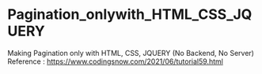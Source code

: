 # Pagination_onlywith_HTML_CSS_JQUERY  
Making Pagination only with HTML, CSS, JQUERY (No Backend, No Server)  
Reference : https://www.codingsnow.com/2021/06/tutorial59.html  
